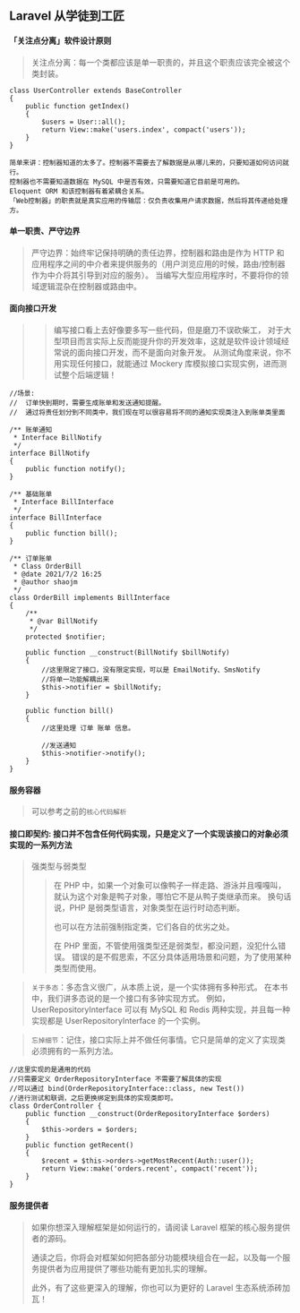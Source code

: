 ## Laravel 从学徒到工匠

#### 「关注点分离」软件设计原则
> 关注点分离：每一个类都应该是单一职责的，并且这个职责应该完全被这个类封装。
```
class UserController extends BaseController
{
    public function getIndex()
    {
        $users = User::all();
        return View::make('users.index', compact('users'));
    }
}
```
~~~
简单来讲：控制器知道的太多了。控制器不需要去了解数据是从哪儿来的，只要知道如何访问就行。
控制器也不需要知道数据在 MySQL 中是否有效，只需要知道它目前是可用的。
Eloquent ORM 和该控制器有着紧耦合关系。
「Web控制器」的职责就是真实应用的传输层：仅负责收集用户请求数据，然后将其传递给处理方。
~~~ 

#### 单一职责、严守边界
> 严守边界：始终牢记保持明确的责任边界，控制器和路由是作为 HTTP 和应用程序之间的中介者来提供服务的（用户浏览应用的时候，路由/控制器作为中介将其引导到对应的服务）。
> 当编写大型应用程序时，不要将你的领域逻辑混杂在控制器或路由中。

#### 面向接口开发
>> 编写接口看上去好像要多写一些代码，但是磨刀不误砍柴工，
>> 对于大型项目而言实际上反而能提升你的开发效率，这就是软件设计领域经常说的面向接口开发，而不是面向对象开发。
>> 从测试角度来说，你不用实现任何接口，就能通过 Mockery 库模拟接口实现实例，进而测试整个后端逻辑！
```
//场景:
//  订单快到期时，需要生成账单和发送通知提醒。
//  通过将责任划分到不同类中，我们现在可以很容易将不同的通知实现类注入到账单类里面

/** 账单通知
 * Interface BillNotify
 */
interface BillNotify
{
    public function notify();
}

/** 基础账单
 * Interface BillInterface
 */
interface BillInterface
{
    public function bill();
}

/** 订单账单
 * Class OrderBill
 * @date 2021/7/2 16:25
 * @author shaojm
 */
class OrderBill implements BillInterface
{
    /**
     * @var BillNotify
     */
    protected $notifier;

    public function __construct(BillNotify $billNotify)
    {
        //这里限定了接口，没有限定实现，可以是 EmailNotify、SmsNotify
        //将单一功能解耦出来
        $this->notifier = $billNotify;
    }

    public function bill()
    {
        //这里处理 订单 账单 信息。

        //发送通知
        $this->notifier->notify();
    }
}
```

#### 服务容器
> 可以参考之前的`核心代码解析`


#### 接口即契约: 接口并不包含任何代码实现，只是定义了一个实现该接口的对象必须实现的一系列方法
> 强类型与弱类型
>> 在 PHP 中，如果一个对象可以像鸭子一样走路、游泳并且嘎嘎叫，就认为这个对象是鸭子对象，哪怕它不是从鸭子类继承而来。
>> 换句话说，PHP 是弱类型语言，对象类型在运行时动态判断。
>>
>> 也可以在方法前强制指定类，它们各自的优劣之处。
>>
>> 在 PHP 里面，不管使用强类型还是弱类型，都没问题，没犯什么错误。
>> 错误的是不假思索，不区分具体适用场景和问题，为了使用某种类型而使用。

> `关于多态`：多态含义很广，从本质上说，是一个实体拥有多种形式。 在本书中，我们讲多态说的是一个接口有多钟实现方式。
>  例如，UserRepositoryInterface 可以有 MySQL 和 Redis 两种实现，并且每一种实现都是 UserRepositoryInterface 的一个实例。

> `忘掉细节`：记住，接口实际上并不做任何事情。它只是简单的定义了实现类必须拥有的一系列方法。

```
//这里实现的是通用的代码
//只需要定义 OrderRepositoryInterface 不需要了解具体的实现
//可以通过 bind(OrderRepositoryInterface::class, new Test())
//进行测试和联调，之后更换绑定到具体的实现类即可。
class OrderController {
    public function __construct(OrderRepositoryInterface $orders)
    {
        $this->orders = $orders;
    }
    public function getRecent()
    {
        $recent = $this->orders->getMostRecent(Auth::user());
        return View::make('orders.recent', compact('recent'));
    }
}
```

#### 服务提供者
> 如果你想深入理解框架是如何运行的，请阅读 Laravel 框架的核心服务提供者的源码。
> 
> 通读之后，你将会对框架如何把各部分功能模块组合在一起，以及每一个服务提供者为应用提供了哪些功能有更加扎实的理解。
> 
> 此外，有了这些更深入的理解，你也可以为更好的 Laravel 生态系统添砖加瓦！